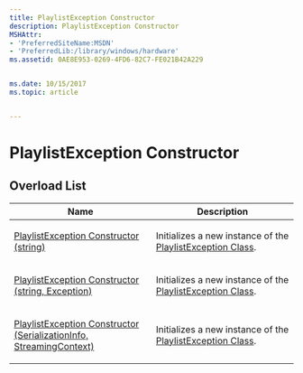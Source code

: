 ```yaml
---
title: PlaylistException Constructor
description: PlaylistException Constructor
MSHAttr:
- 'PreferredSiteName:MSDN'
- 'PreferredLib:/library/windows/hardware'
ms.assetid: 0AE8E953-0269-4FD6-82C7-FE021B42A229


ms.date: 10/15/2017
ms.topic: article


---
```


# PlaylistException Constructor


## <span id="Overload_List"></span><span id="overload_list"></span><span id="OVERLOAD_LIST"></span>Overload List


<table>
<colgroup>
<col width="50%" />
<col width="50%" />
</colgroup>
<thead>
<tr class="header">
<th>Name</th>
<th>Description</th>
</tr>
</thead>
<tbody>
<tr class="odd">
<td><p><a href="playlistexception-constructor--string-.md" data-raw-source="[PlaylistException Constructor (string)](playlistexception-constructor--string-.md)">PlaylistException Constructor (string)</a></p></td>
<td><p>Initializes a new instance of the <a href="playlistexception-class.md" data-raw-source="[PlaylistException Class](playlistexception-class.md)">PlaylistException Class</a>.</p></td>
</tr>
<tr class="even">
<td><p><a href="playlistexception-constructor--string--exception-.md" data-raw-source="[PlaylistException Constructor (string, Exception)](playlistexception-constructor--string--exception-.md)">PlaylistException Constructor (string, Exception)</a></p></td>
<td><p>Initializes a new instance of the <a href="playlistexception-class.md" data-raw-source="[PlaylistException Class](playlistexception-class.md)">PlaylistException Class</a>.</p></td>
</tr>
<tr class="odd">
<td><p><a href="playlistexception-constructor--serializationinfo--streamingcontext-.md" data-raw-source="[PlaylistException Constructor (SerializationInfo, StreamingContext)](playlistexception-constructor--serializationinfo--streamingcontext-.md)">PlaylistException Constructor (SerializationInfo, StreamingContext)</a></p></td>
<td><p>Initializes a new instance of the <a href="playlistexception-class.md" data-raw-source="[PlaylistException Class](playlistexception-class.md)">PlaylistException Class</a>.</p></td>
</tr>
</tbody>
</table>

 

 

 






